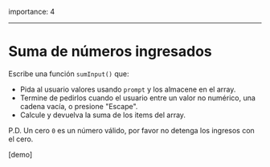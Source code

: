 importance: 4

---

# Suma de números ingresados

Escribe una función `sumInput()` que:

- Pida al usuario valores usando `prompt` y los almacene en el array.
- Termine de pedirlos cuando el usuario entre un valor no numérico, una cadena vacía, o presione "Escape".
- Calcule y devuelva la suma de los items del array.

P.D. Un cero `0` es un número válido, por favor no detenga los ingresos con el cero.

[demo]
